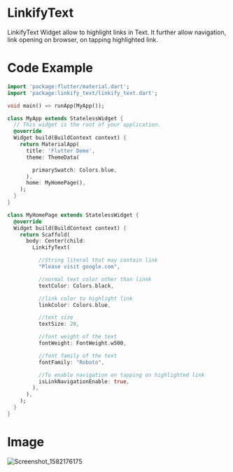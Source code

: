 # LinkifyText
 LinkifyText Widget allow to highlight links in Text. It further allow navigation, link opening on browser, on tapping highlighted link.

# Code Example

```dart
import 'package:flutter/material.dart';
import 'package:linkify_text/linkify_text.dart';

void main() => runApp(MyApp());

class MyApp extends StatelessWidget {
  // This widget is the root of your application.
  @override
  Widget build(BuildContext context) {
    return MaterialApp(
      title: 'Flutter Demo',
      theme: ThemeData(

        primarySwatch: Colors.blue,
      ),
      home: MyHomePage(),
    );
  }
}

class MyHomePage extends StatelessWidget {
  @override
  Widget build(BuildContext context) {
    return Scaffold(
      body: Center(child:
        LinkifyText(

          //String literal that may contain link
          "Please visit google.com",

          //normal text color other than linnk
          textColor: Colors.black,

          //link color to highlight link
          linkColor: Colors.blue,

          //text size
          textSize: 20,

          //font weight of the text
          fontWeight: FontWeight.w500,

          //font family of the text
          fontFamily: "Roboto",

          //To enable navigation on tapping on highlighted link
          isLinkNavigationEnable: true,
        ),
      ),
    );
  }
}
```

# Image 

![Screenshot_1582176175](https://user-images.githubusercontent.com/50517157/74904347-797f2c00-53cd-11ea-9af5-d66ff7352a4a.png)
